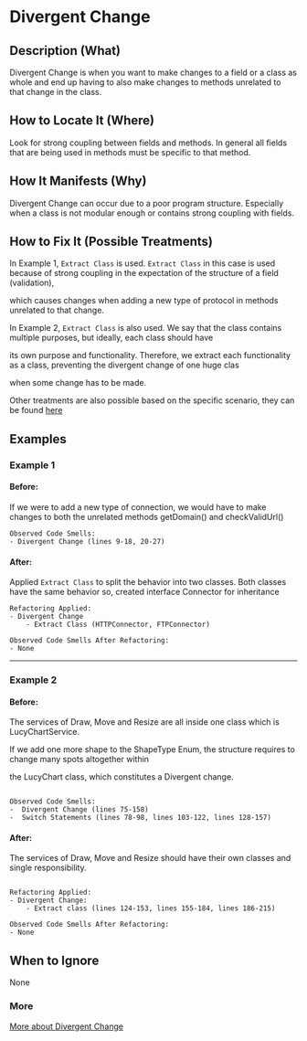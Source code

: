 # Divergent Change
## Description (What)

Divergent Change is when you want to make changes to a field or a class as whole and end up having to also make changes to methods unrelated to that change in the class.

## How to Locate It (Where)

Look for strong coupling between fields and methods. In general all fields that are being used in methods must be specific to that method.

## How It Manifests (Why)

Divergent Change can occur due to a poor program structure. Especially when a class is not modular enough or contains strong coupling with fields.

## How to Fix It (Possible Treatments)

In Example 1, `Extract Class` is used. `Extract Class` in this case is used because of strong coupling in the expectation of the structure of a field (validation), 

which causes changes when adding a new type of protocol in methods unrelated to that change.

In Example 2, `Extract Class` is also used. We say that the class contains multiple purposes, but ideally, each class should have 

its own purpose and functionality. Therefore, we extract each functionality as a class, preventing the divergent change of one huge clas

when some change has to be made. 

Other treatments are also possible based on the specific scenario, they can be found [here](https://refactoring.guru/smells/divergent-change#:~:text=Treatment)

## Examples

### Example 1

#### Before:
If we were to add a new type of connection, we would have to make changes to both the unrelated methods getDomain() and checkValidUrl()

```
Observed Code Smells:
- Divergent Change (lines 9-18, 20-27)
```

#### After:
Applied `Extract Class` to split the behavior into two classes. Both classes have the same behavior so, created interface Connector for inheritance

```
Refactoring Applied:
- Divergent Change
    - Extract Class (HTTPConnector, FTPConnector)
```

```
Observed Code Smells After Refactoring:
- None
```

---

### Example 2

#### Before:

The services of Draw, Move and Resize are all inside one class which is LucyChartService.

If we add one more shape to the ShapeType Enum, the structure requires to change many spots altogether within

the LucyChart class, which constitutes a Divergent change.
```

Observed Code Smells:
-  Divergent Change (lines 75-158)
-  Switch Statements (lines 78-98, lines 103-122, lines 128-157)
```

#### After:
The services of Draw, Move and Resize should have their own classes and single responsibility.
```

Refactoring Applied:
- Divergent Change:
    - Extract class (lines 124-153, lines 155-184, lines 186-215)
```

```
Observed Code Smells After Refactoring:
- None
```

## When to Ignore

None

### More

[More about Divergent Change](https://refactoring.guru/smells/divergent-change)
